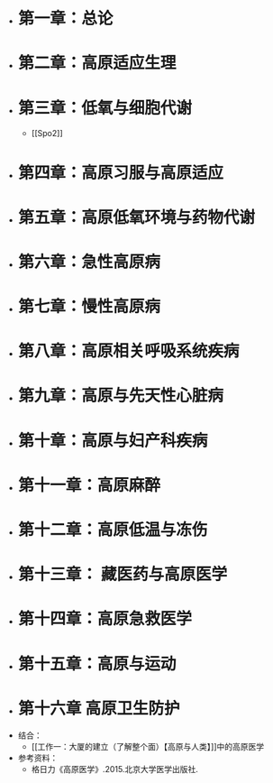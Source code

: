 - # 第一章：总论
- # 第二章：高原适应生理
- # 第三章：低氧与细胞代谢
	-  [[Spo2]]
- # 第四章：高原习服与高原适应
- # 第五章：高原低氧环境与药物代谢
- # 第六章：急性高原病
- # 第七章：慢性高原病
- # 第八章：高原相关呼吸系统疾病
- # 第九章：高原与先天性心脏病
- # 第十章：高原与妇产科疾病
- # 第十一章：高原麻醉
- # 第十二章：高原低温与冻伤
- # 第十三章： 藏医药与高原医学
- # 第十四章：高原急救医学
- # 第十五章：高原与运动
- # 第十六章 高原卫生防护 
- 结合：
	- [[工作一：大厦的建立（了解整个面）【高原与人类】]]中的高原医学
- 参考资料：
	- 格日力《高原医学》.2015.北京大学医学出版社.
